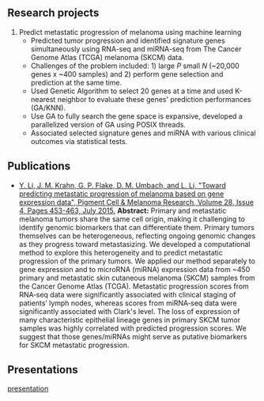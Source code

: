 


## Research projects
1. Predict metastatic progression of melanoma using machine learning 
    * Predicted tumor progression and identified signature genes simultaneously using RNA-seq and miRNA-seq from The Cancer Genome Atlas (TCGA) melanoma (SKCM) data.
    * Challenges of the problem included: 1) large *P* small *N* (~20,000 genes x ~400 samples) and 2) perform gene selection and prediction at the same time.
    * Used Genetic Algorithm to select 20 genes at a time and used K-nearest neighbor to evaluate these genes' prediction performances (GA/KNN). 
    * Use GA to fully search the gene space is expansive, developed a parallelized version of GA using POSIX threads. 
    * Associated selected signature genes and miRNA with various clinical outcomes via statistical tests.



## Publications
* [Y. Li, J. M. Krahn, G. P. Flake, D. M. Umbach, and L. Li, "Toward predicting metastatic progression of melanoma based on gene expression data", Pigment Cell & Melanoma Research, Volume 28, Issue 4, Pages 453-463, July 2015.](https://onlinelibrary.wiley.com/doi/full/10.1111/pcmr.12374)
**Abstract:**
Primary and metastatic melanoma tumors share the same cell origin, making it challenging to identify genomic biomarkers that can differentiate them. Primary tumors themselves can be heterogeneous, reflecting ongoing genomic changes as they progress toward metastasizing. We developed a computational method to explore this heterogeneity and to predict metastatic progression of the primary tumors. We applied our method separately to gene expression and to microRNA (miRNA) expression data from ~450 primary and metastatic skin cutaneous melanoma (SKCM) samples from the Cancer Genome Atlas (TCGA). Metastatic progression scores from RNA‐seq data were significantly associated with clinical staging of patients’ lymph nodes, whereas scores from miRNA‐seq data were significantly associated with Clark's level. The loss of expression of many characteristic epithelial lineage genes in primary SKCM tumor samples was highly correlated with predicted progression scores. We suggest that those genes/miRNAs might serve as putative biomarkers for SKCM metastatic progression. 


## Presentations

[presentation](../README.html)



